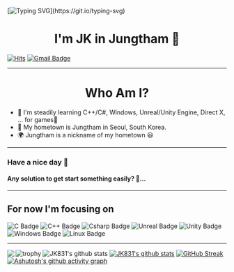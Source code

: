 [![Typing SVG](https://readme-typing-svg.herokuapp.com?color=%2300F706&size=30&duration=2500&vCenter=true&lines=Welcome+to+my+github!)](https://git.io/typing-svg)
# <center>I'm JK in Jungtham 👋</center>
[![Hits](https://hits.seeyoufarm.com/api/count/incr/badge.svg?url=https%3A%2F%2Fgithub.com%2Fgjbae1212%2Fhit-counter&count_bg=%233FD1FF&title_bg=%23FF9744&icon=&icon_color=%2399FF3A&title=hits&edge_flat=false)](https://github.com/JK831)
[![Gmail Badge](https://img.shields.io/badge/Gmail-D14836?style=flat&logo=Gmail&logoColor=white)](mailto:rhe9788@gmail.com)
<hr>

# <center>Who Am I?</center>
- 🌱 I'm steadily learning C++/C#, Windows, Unreal/Unity Engine, Direct X, ... for games🙂
- 🚅 My hometown is Jungtham in Seoul, South Korea.
- 🌍 Jungtham is a nickname of my hometown 😃
<hr>

### Have a nice day 🤠
#### Any solution to get start something easily? 🤔...
<hr>

## For now I'm focusing on
![C Badge](https://img.shields.io/badge/C-A8B9CC?style=flat&logo=C&logoColor=000000)
![C++ Badge](https://img.shields.io/badge/C++-00599C?style=flat&logo=cplusplus&logoColor=FFFFFF)
![Csharp Badge](https://img.shields.io/badge/-C%23%20-239120?style=flat&logo=C%20Sharp&logoColor=FFFFFF)
![Unreal Badge](https://img.shields.io/badge/Unreal-0E1128?style=flat&logo=UnrealEngine&logoColor=FFFFFF)
![Unity Badge](https://img.shields.io/badge/Unity-black?style=flat&logo=Unity&logoColor=FFFFFF)
![Windows Badge](https://img.shields.io/badge/Windows-white?style=flat&logo=windows&logoColor=0078D6)
![Linux Badge](https://img.shields.io/badge/Linux-FCC624?style=flat&logo=linux&logoColor=FFFFFF)
<hr>



![trophy](https://github-profile-trophy.vercel.app/?username=JK831)
![JK831's github stats](https://github-readme-stats-three-omega-53.vercel.app/api?username=JK831&show_icons=true&theme=dark)
[![JK831's github stats](https://github-readme-stats-three-omega-53.vercel.app/api/top-langs/?username=JK831&show_icons=true&hide_border=true&title_color=FFFFFF&text_color=FFFFFF&bg_color=000000&icon_color=004386&layout=compact)](https://github.com/JK831)
<img align='left' src="http://mazassumnida.wtf/api/v2/generate_badge?boj=rhe9788">
[![GitHub Streak](https://github-readme-streak-stats.herokuapp.com/?user=JK831&theme=dark)](https://git.io/streak-stats)
[![Ashutosh's github activity graph](https://github-readme-activity-graph.cyclic.app/graph?username=JK831&theme=react-dark)](https://github.com/ashutosh00710/github-readme-activity-graph)

<!--
**JK831/JK831** is a ✨ _special_ ✨ repository because its `README.md` (this file) appears on your GitHub profile.

Here are some ideas to get you started:

- 🔭 I’m currently working on ...
- 🌱 I’m currently learning ...
- 👯 I’m looking to collaborate on ...
- 🤔 I’m looking for help with ...
- 💬 Ask me about ...
- 📫 How to reach me: ...
- 😄 Pronouns: ...
- ⚡ Fun fact: ...
-->
